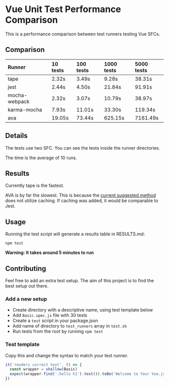 # Vue Unit Test Performance Comparison

This is a performance comparison between test runners testing Vue SFCs.

## Comparison

| Runner        | 10 tests  | 100 tests  | 1000 tests | 5000 tests |
| :------------ |:--------- |:---------  |:---------  |:--------- |
| tape | 2.32s |  3.49s |  9.28s |  38.31s |
| jest | 2.44s |  4.50s |  21.84s |  91.91s |
| mocha-webpack | 2.32s |  3.07s |  10.79s |  38.97s |
| karma-mocha | 7.93s |  11.01s |  33.30s |  119.34s |
| ava | 19.05s |  73.44s |  625.15s |  7161.49s |

## Details

The tests use two SFC. You can see the tests inside the runner directories.

The time is the average of 10 runs.

## Results

Currently tape is the fastest.

AVA is by far the slowest. This is because the [current suggested method](https://github.com/avajs/ava/blob/master/docs/recipes/precompiling-with-webpack.md) does not utilize caching. If caching was added, it would be comparable to Jest.

## Usage

Running the test script will generate a results table in RESULTS.md:

```
npm test
```

**Warning: It takes around 5 minutes to run**

## Contributing

Feel free to add an extra test setup. The aim of this project is to find the best setup out there.

### Add a new setup
* Create directory with a descriptive name, using test template below
* Add `Basic.spec.js` file with 30 tests
* Create a `test` script in your package.json
* Add name of directory to `test_runners` array in `test.sh`
* Run tests from the root by running `npm test`

### Test template
Copy this and change the syntax to match your test runner.
```js
it('renders correct text', () => {
  const wrapper = shallow(Basic)
  expect(wrapper.find('.hello h1').text()).toBe('Welcome to Your Vue.js App')
})
```
